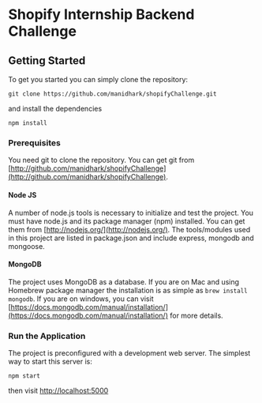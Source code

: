 # Shopify Internship Backend Challenge

## Getting Started
To get you started you can simply clone the repository:

```
git clone https://github.com/manidhark/shopifyChallenge.git
```
and install the dependencies
```
npm install
```

### Prerequisites
You need git to clone the repository. You can get git from
[http://github.com/manidhark/shopifyChallenge](http://github.com/manidhark/shopifyChallenge).

#### Node JS
A number of node.js tools is necessary to initialize and test the project. You must have node.js and its package manager (npm) installed. You can get them from  [http://nodejs.org/](http://nodejs.org/). The tools/modules used in this project are listed in package.json and include express, mongodb and mongoose.

#### MongoDB
The project uses MongoDB as a database. If you are on Mac and using Homebrew package manager the installation is as simple as `brew install mongodb`. If you are on windows, you can visit [https://docs.mongodb.com/manual/installation/](https://docs.mongodb.com/manual/installation/) for more details.

### Run the Application

The project is preconfigured with a development web server. The simplest way to start this server is:

    npm start
then visit [http://localhost:5000](http://localhost:5000)
